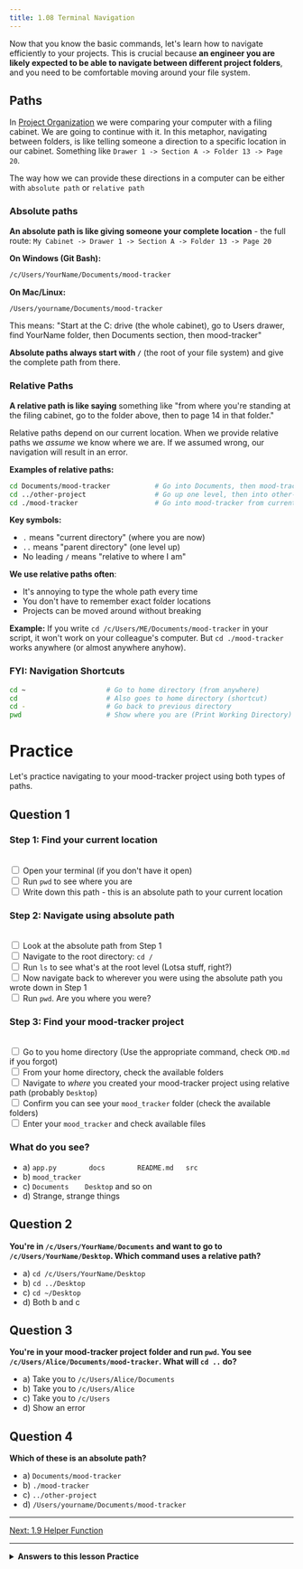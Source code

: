 ```yaml
---
title: 1.08 Terminal Navigation
---
```

Now that you know the basic commands, let's learn how to navigate efficiently to your projects. This is crucial because **an engineer you are likely expected to be able to navigate between different project folders**, and you need to be comfortable moving around your file system.

## Paths

In [Project Organization](6_project_organization) we were comparing your computer with a filing cabinet. We are going to continue with it. In this metaphor, navigating between folders, is like telling someone a direction to a specific location in our cabinet. Something like `Drawer 1 -> Section A -> Folder 13 -> Page 20`.

The way how we can provide these directions in a computer can be either with `absolute path` or `relative path`


### Absolute paths

**An absolute path is like giving someone your complete location** - the full route: `My Cabinet -> Drawer 1 -> Section A -> Folder 13 -> Page 20`

**On Windows (Git Bash):**
```bash
/c/Users/YourName/Documents/mood-tracker
```

**On Mac/Linux:**
```bash
/Users/yourname/Documents/mood-tracker
```

This means: "Start at the C: drive (the whole cabinet), go to Users drawer, find YourName folder, then Documents section, then mood-tracker"

**Absolute paths always start with `/`** (the root of your file system) and give the complete path from there.

### Relative Paths

**A relative path is like saying** something like "from where you're standing at the filing cabinet, go to the folder above, then to page 14 in that folder." 

Relative paths depend on our current location. When we provide relative paths we _assume_ we know where we are. If we assumed wrong, our navigation will result in an error.

**Examples of relative paths:**
```bash
cd Documents/mood-tracker           # Go into Documents, then mood-tracker
cd ../other-project                 # Go up one level, then into other-project
cd ./mood-tracker                   # Go into mood-tracker from current location
```

**Key symbols:**
- `.` means "current directory" (where you are now)
- `..` means "parent directory" (one level up)
- No leading `/` means "relative to where I am"

**We use relative paths often**:
- It's annoying to type the whole path every time
- You don't have to remember exact folder locations
- Projects can be moved around without breaking

**Example:** If you write `cd /c/Users/ME/Documents/mood-tracker` in your script, it won't work on your  colleague's computer. But `cd ./mood-tracker` works anywhere (or almost anywhere anyhow).
### FYI: Navigation Shortcuts
```bash
cd ~                    # Go to home directory (from anywhere)
cd                      # Also goes to home directory (shortcut)
cd -                    # Go back to previous directory
pwd                     # Show where you are (Print Working Directory)
```


# Practice

Let's practice navigating to your mood-tracker project using both types of paths.

## Question 1
### Step 1: Find your current location
<br><input type="checkbox"> Open your terminal (if you don't have it open)
<br><input type="checkbox"> Run `pwd` to see where you are
<br><input type="checkbox"> Write down this path - this is an absolute path to your current location
### Step 2: Navigate using absolute path
<br><input type="checkbox"> Look at the absolute path from Step 1
<br><input type="checkbox"> Navigate to the root directory: `cd /`
<br><input type="checkbox"> Run `ls` to see what's at the root level (Lotsa stuff, right?)
<br><input type="checkbox"> Now navigate back to wherever you were using the absolute path you wrote down in Step 1
<br><input type="checkbox"> Run `pwd`. Are you where you were?
### Step 3: Find your mood-tracker project
<br><input type="checkbox"> Go to you home directory (Use the appropriate command, check `CMD.md` if you forgot)
<br><input type="checkbox"> From your home directory, check the available folders 
<br><input type="checkbox"> Navigate to *where* you created your mood-tracker project using relative path (probably `Desktop`)
<br><input type="checkbox"> Confirm you can see your `mood_tracker` folder (check the available folders)
<br><input type="checkbox"> Enter your `mood_tracker` and check available files

### What do you see?
- a) `app.py		docs		README.md	src`
- b) `mood_tracker`
- c) `Documents    Desktop` and so on
- d) Strange, strange things

## Question 2

**You're in `/c/Users/YourName/Documents` and want to go to `/c/Users/YourName/Desktop`. Which command uses a relative path?**

- a) `cd /c/Users/YourName/Desktop`
- b) `cd ../Desktop`
- c) `cd ~/Desktop`
- d) Both b and c

## Question 3

**You're in your mood-tracker project folder and run `pwd`. You see `/c/Users/Alice/Documents/mood-tracker`. What will `cd ..` do?**

- a) Take you to `/c/Users/Alice/Documents`
- b) Take you to `/c/Users/Alice`
- c) Take you to `/c/Users`
- d) Show an error

## Question 4

**Which of these is an absolute path?**

- a) `Documents/mood-tracker`
- b) `./mood-tracker`
- c) `../other-project`
- d) `/Users/yourname/Documents/mood-tracker`

---

[Next: 1.9 Helper Function](9_helper_function.md)

---

<details> <summary><b>Answers to this lesson Practice</b></summary>
<b>Question 1 - Correct answer:</b>

<p> a) `app.py		docs		README.md	src`
<p> Hopefully you didn't get lost. if you got lost, type `cd`, it will return you to you home folder. Try to find your `mood_tracker` again  </p>

<b>Question 2 - Correct answer:</b>

<p> d) Both b and c </p> <p> `cd ../Desktop` is relative (go up one level, then into Desktop). `cd ~/Desktop` is also technically relative (relative to your home directory). Option a is absolute because it starts with `/` and gives the full path. </p>

<b>Question 3 - Correct answer:</b>

<p> a) Take you to `/c/Users/Alice/Documents` </p> <p> The `..` means "go up one level" in the directory hierarchy. From `/c/Users/Alice/Documents/mood-tracker`, going up one level takes you to `/c/Users/Alice/Documents`. </p>

<b>Question 4 - Correct answer:</b>

<p> d) `/Users/yourname/Documents/mood-tracker` </p> <p> Absolute paths always start with `/` and give the complete path from the root of the file system. All the other options are relative paths because they don't start with `/`. </p> </details> <!-- end of answers section -->
